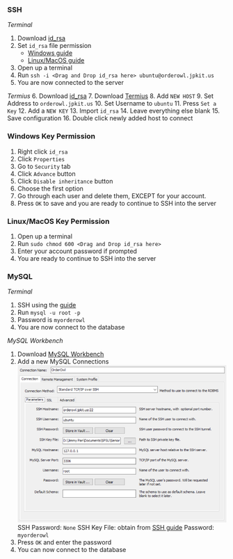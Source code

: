 ### SSH
*Terminal*
1. Download [id_rsa](id_rsa)
2. Set `id_rsa` file permission
	- [Windows guide](#windows-key-permission)
	- [Linux/MacOS guide](#)
3. Open up a terminal
4. Run `ssh -i <Drag and Drop id_rsa here> ubuntu@orderowl.jpkit.us`
5. You are now connected to the server

*Termius*
6. Download [id_rsa](id_rsa)
7. Download [Termius](https://termius.com/download)
8. Add `NEW HOST`
9. Set Address to `orderowl.jpkit.us`
10. Set Username to `ubuntu`
11. Press `Set a Key`
12. Add a `NEW KEY`
13. Import `id_rsa`
14. Leave everything else blank
15. Save configuration
16. Double click newly added host to connect

### Windows Key Permission
1. Right click `id_rsa`
2. Click `Properties`
3. Go to `Security` tab
4. Click `Advance` button
5. Click `Disable inheritance` button
6. Choose the first option
7. Go through each user and delete them, EXCEPT for your account.
8. Press `OK` to save and you are ready to continue to SSH into the server

### Linux/MacOS Key Permission
1. Open up a terminal
2. Run `sudo chmod 600 <Drag and Drop id_rsa here>`
3. Enter your account password if prompted
4. You are ready to continue to SSH into the server

### MySQL
*Terminal*
1. SSH using the [guide](#ssh)
2. Run `mysql -u root -p`
3. Password is `myorderowl`
4. You are now connect to the database

*MySQL Workbench*
1. Download [MySQL Workbench](https://dev.mysql.com/downloads/workbench/)
2. Add a new MySQL Connections
![MySQL credentials](tutorial/MySQL.png)<br />
SSH Password: `None`
SSH Key File: obtain from [SSH guide](#ssh)
Password: `myorderowl`
3. Press `OK` and enter the password
4. You can now connect to the database